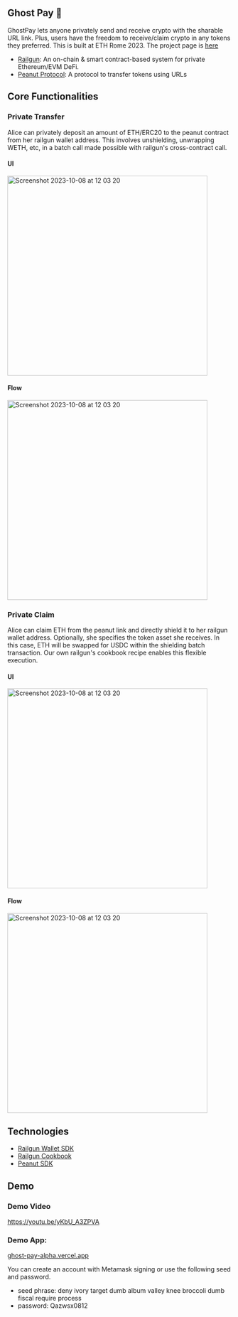 ## Ghost Pay 👻

GhostPay lets anyone privately send and receive crypto with the sharable URL link. Plus, users have the freedom to receive/claim crypto in any tokens they preferred. This is built at ETH Rome 2023. The project page is [here](https://taikai.network/ethrome/hackathons/ethrome-23/projects/clnfwynab00eswu01pbnmnjif/idea)

- [Railgun](https://www.railgun.org/): An on-chain & smart contract-based system for private Ethereum/EVM DeFi.
- [Peanut Protocol](https://peanut.to/): A protocol to transfer tokens using URLs

## Core Functionalities
### Private Transfer
Alice can privately deposit an amount of ETH/ERC20 to the peanut contract from her railgun wallet address. This involves unshielding, unwrapping WETH, etc, in a batch call made possible with railgun's cross-contract call. 

#### UI
<img width="450" alt="Screenshot 2023-10-08 at 12 03 20" src="https://github.com/porco-rosso-j/eth-rome-2023/assets/88586592/2e60013b-36eb-45bf-8a83-9dd9feff172d">

#### Flow
<img width="450" alt="Screenshot 2023-10-08 at 12 03 20" src="https://github.com/porco-rosso-j/eth-rome-2023/assets/88586592/b8693276-2640-4069-a0ac-1039ee17fef8">

### Private Claim
Alice can claim ETH from the peanut link and directly shield it to her railgun wallet address. Optionally, she specifies the token asset she receives. In this case, ETH will be swapped for USDC within the shielding batch transaction. Our own railgun's cookbook recipe enables this flexible execution.

#### UI
<img width="450" alt="Screenshot 2023-10-08 at 12 03 20" src="https://github.com/porco-rosso-j/eth-rome-2023/assets/88586592/d50b421e-2b17-4edb-82c3-b6790b270365">

#### Flow
<img width="450" alt="Screenshot 2023-10-08 at 12 03 20" src="https://github.com/porco-rosso-j/eth-rome-2023/assets/88586592/eb52bb1d-c5c8-4226-a5ff-97e4b23ea24a">

## Technologies
- [Railgun Wallet SDK](https://github.com/Railgun-Community/wallet)
- [Railgun Cookbook](https://github.com/Railgun-Community/cookbook)
- [Peanut SDK](https://github.com/peanutprotocol/peanut-sdk/tree/main/src)

## Demo
### Demo Video
https://youtu.be/yKbU_A3ZPVA

### Demo App:
[ghost-pay-alpha.vercel.app](https://74a0-71-86-216-190.ngrok-free.app/)

You can create an account with Metamask signing or use the following seed and password.  
- seed phrase:
deny ivory target dumb album valley knee broccoli dumb fiscal require process
- password: 
Qazwsx0812
